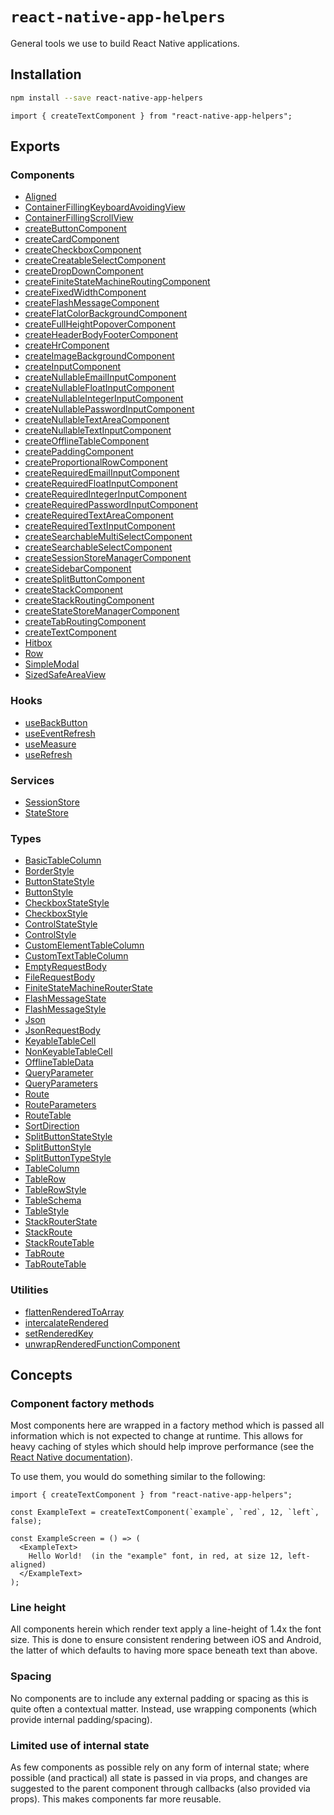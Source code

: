 # `react-native-app-helpers`

General tools we use to build React Native applications.

## Installation

```bash
npm install --save react-native-app-helpers
```

```tsx
import { createTextComponent } from "react-native-app-helpers";
```

## Exports

### Components

- [Aligned](./components/Aligned/readme.md)
- [ContainerFillingKeyboardAvoidingView](./components/ContainerFillingKeyboardAvoidingView/readme.md)
- [ContainerFillingScrollView](./components/ContainerFillingScrollView/readme.md)
- [createButtonComponent](./components/createButtonComponent/readme.md)
- [createCardComponent](./components/createCardComponent/readme.md)
- [createCheckboxComponent](./components/createCheckboxComponent/readme.md)
- [createCreatableSelectComponent](./components/createCreatableSelectComponent/readme.md)
- [createDropDownComponent](./components/createDropDownComponent/readme.md)
- [createFiniteStateMachineRoutingComponent](./components/createFiniteStateMachineRoutingComponent/readme.md)
- [createFixedWidthComponent](./components/createFixedWidthComponent/readme.md)
- [createFlashMessageComponent](./components/createFlashMessageComponent/readme.md)
- [createFlatColorBackgroundComponent](./components/createFlatColorBackgroundComponent/readme.md)
- [createFullHeightPopoverComponent](./components/createFullHeightPopoverComponent/readme.md)
- [createHeaderBodyFooterComponent](./components/createHeaderBodyFooterComponent/readme.md)
- [createHrComponent](./components/createHrComponent/readme.md)
- [createImageBackgroundComponent](./components/createImageBackgroundComponent/readme.md)
- [createInputComponent](./components/createInputComponent/readme.md)
- [createNullableEmailInputComponent](./components/createNullableEmailInputComponent/readme.md)
- [createNullableFloatInputComponent](./components/createNullableFloatInputComponent/readme.md)
- [createNullableIntegerInputComponent](./components/createNullableIntegerInputComponent/readme.md)
- [createNullablePasswordInputComponent](./components/createNullablePasswordInputComponent/readme.md)
- [createNullableTextAreaComponent](./components/createNullableTextAreaComponent/readme.md)
- [createNullableTextInputComponent](./components/createNullableTextInputComponent/readme.md)
- [createOfflineTableComponent](./components/createOfflineTableComponent/readme.md)
- [createPaddingComponent](./components/createPaddingComponent/readme.md)
- [createProportionalRowComponent](./components/createProportionalRowComponent/readme.md)
- [createRequiredEmailInputComponent](./components/createRequiredEmailInputComponent/readme.md)
- [createRequiredFloatInputComponent](./components/createRequiredFloatInputComponent/readme.md)
- [createRequiredIntegerInputComponent](./components/createRequiredIntegerInputComponent/readme.md)
- [createRequiredPasswordInputComponent](./components/createRequiredPasswordInputComponent/readme.md)
- [createRequiredTextAreaComponent](./components/createRequiredTextAreaComponent/readme.md)
- [createRequiredTextInputComponent](./components/createRequiredTextInputComponent/readme.md)
- [createSearchableMultiSelectComponent](./components/createSearchableMultiSelectComponent/readme.md)
- [createSearchableSelectComponent](./components/createSearchableSelectComponent/readme.md)
- [createSessionStoreManagerComponent](./components/createSessionStoreManagerComponent/readme.md)
- [createSidebarComponent](./components/createSidebarComponent/readme.md)
- [createSplitButtonComponent](./components/createSplitButtonComponent/readme.md)
- [createStackComponent](./components/createStackComponent/readme.md)
- [createStackRoutingComponent](./components/createStackRoutingComponent/readme.md)
- [createStateStoreManagerComponent](./components/createStateStoreManagerComponent/readme.md)
- [createTabRoutingComponent](./components/createTabRoutingComponent/readme.md)
- [createTextComponent](./components/createTextComponent/readme.md)
- [Hitbox](./components/Hitbox/readme.md)
- [Row](./components/Row/readme.md)
- [SimpleModal](./components/SimpleModal/readme.md)
- [SizedSafeAreaView](./components/SizedSafeAreaView/readme.md)

### Hooks

- [useBackButton](./hooks/useBackButton/readme.md)
- [useEventRefresh](./hooks/useEventRefresh/readme.md)
- [useMeasure](./hooks/useMeasure/readme.md)
- [useRefresh](./hooks/useRefresh/readme.md)

### Services

- [SessionStore](./services/SessionStore/readme.md)
- [StateStore](./services/StateStore/readme.md)

### Types

- [BasicTableColumn](./types/BasicTableColumn/readme.md)
- [BorderStyle](./types/BorderStyle/readme.md)
- [ButtonStateStyle](./types/ButtonStateStyle/readme.md)
- [ButtonStyle](./types/ButtonStyle/readme.md)
- [CheckboxStateStyle](./types/CheckboxStateStyle/readme.md)
- [CheckboxStyle](./types/CheckboxStyle/readme.md)
- [ControlStateStyle](./types/ControlStateStyle/readme.md)
- [ControlStyle](./types/ControlStyle/readme.md)
- [CustomElementTableColumn](./types/CustomElementTableColumn/readme.md)
- [CustomTextTableColumn](./types/CustomTextTableColumn/readme.md)
- [EmptyRequestBody](./types/EmptyRequestBody/readme.md)
- [FileRequestBody](./types/FileRequestBody/readme.md)
- [FiniteStateMachineRouterState](./types/FiniteStateMachineRouterState/readme.md)
- [FlashMessageState](./types/FlashMessageState/readme.md)
- [FlashMessageStyle](./types/FlashMessageStyle/readme.md)
- [Json](./types/Json/readme.md)
- [JsonRequestBody](./types/JsonRequestBody/readme.md)
- [KeyableTableCell](./types/KeyableTableCell/readme.md)
- [NonKeyableTableCell](./types/NonKeyableTableCell/readme.md)
- [OfflineTableData](./types/OfflineTableData/readme.md)
- [QueryParameter](./types/QueryParameter/readme.md)
- [QueryParameters](./types/QueryParameters/readme.md)
- [Route](./types/Route/readme.md)
- [RouteParameters](./types/RouteParameters/readme.md)
- [RouteTable](./types/RouteTable/readme.md)
- [SortDirection](./types/SortDirection/readme.md)
- [SplitButtonStateStyle](./types/SplitButtonStateStyle/readme.md)
- [SplitButtonStyle](./types/SplitButtonStyle/readme.md)
- [SplitButtonTypeStyle](./types/SplitButtonTypeStyle/readme.md)
- [TableColumn](./types/TableColumn/readme.md)
- [TableRow](./types/TableRow/readme.md)
- [TableRowStyle](./types/TableRowStyle/readme.md)
- [TableSchema](./types/TableSchema/readme.md)
- [TableStyle](./types/TableStyle/readme.md)
- [StackRouterState](./types/StackRouterState/readme.md)
- [StackRoute](./types/StackRoute/readme.md)
- [StackRouteTable](./types/StackRouteTable/readme.md)
- [TabRoute](./types/TabRoute/readme.md)
- [TabRouteTable](./types/TabRouteTable/readme.md)

### Utilities

- [flattenRenderedToArray](./utilities/flattenRenderedToArray/readme.md)
- [intercalateRendered](./utilities/intercalateRendered/readme.md)
- [setRenderedKey](./utilities/setRenderedKey/readme.md)
- [unwrapRenderedFunctionComponent](./utilities/unwrapRenderedFunctionComponent/readme.md)

## Concepts

### Component factory methods

Most components here are wrapped in a factory method which is passed all
information which is not expected to change at runtime.  This allows for heavy
caching of styles which should help improve performance (see the
[React Native documentation](https://reactnative.dev/docs/stylesheet)).

To use them, you would do something similar to the following:

```tsx
import { createTextComponent } from "react-native-app-helpers";

const ExampleText = createTextComponent(`example`, `red`, 12, `left`, false);

const ExampleScreen = () => (
  <ExampleText>
    Hello World!  (in the "example" font, in red, at size 12, left-aligned)
  </ExampleText>
);
```

### Line height

All components herein which render text apply a line-height of 1.4x the font
size.  This is done to ensure consistent rendering between iOS and Android, the
latter of which defaults to having more space beneath text than above.

### Spacing

No components are to include any external padding or spacing as this is quite
often a contextual matter.  Instead, use wrapping components (which provide
internal padding/spacing).

### Limited use of internal state

As few components as possible rely on any form of internal state; where possible
(and practical) all state is passed in via props, and changes are suggested to
the parent component through callbacks (also provided via props).  This makes
components far more reusable.
